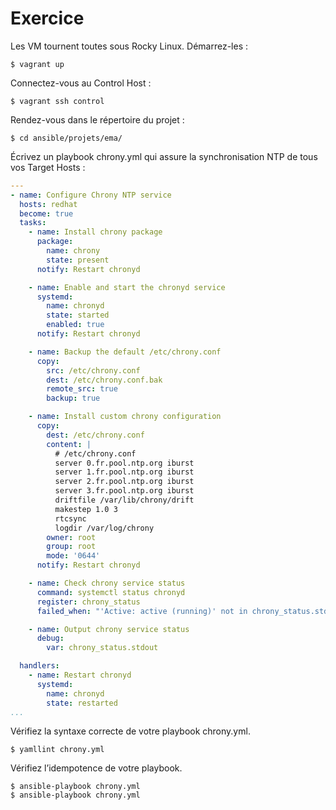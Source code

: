 # Exercice

Les VM tournent toutes sous Rocky Linux. Démarrez-les :

```$ vagrant up```

Connectez-vous au Control Host :

```$ vagrant ssh control```

Rendez-vous dans le répertoire du projet :

```$ cd ansible/projets/ema/```

Écrivez un playbook chrony.yml qui assure la synchronisation NTP de tous vos Target Hosts :

```yml
---
- name: Configure Chrony NTP service
  hosts: redhat
  become: true
  tasks:
    - name: Install chrony package
      package:
        name: chrony
        state: present
      notify: Restart chronyd

    - name: Enable and start the chronyd service
      systemd:
        name: chronyd
        state: started
        enabled: true
      notify: Restart chronyd

    - name: Backup the default /etc/chrony.conf
      copy:
        src: /etc/chrony.conf
        dest: /etc/chrony.conf.bak
        remote_src: true
        backup: true

    - name: Install custom chrony configuration
      copy:
        dest: /etc/chrony.conf
        content: |
          # /etc/chrony.conf
          server 0.fr.pool.ntp.org iburst
          server 1.fr.pool.ntp.org iburst
          server 2.fr.pool.ntp.org iburst
          server 3.fr.pool.ntp.org iburst
          driftfile /var/lib/chrony/drift
          makestep 1.0 3
          rtcsync
          logdir /var/log/chrony
        owner: root
        group: root
        mode: '0644'
      notify: Restart chronyd

    - name: Check chrony service status
      command: systemctl status chronyd
      register: chrony_status
      failed_when: "'Active: active (running)' not in chrony_status.stdout"

    - name: Output chrony service status
      debug:
        var: chrony_status.stdout

  handlers:
    - name: Restart chronyd
      systemd:
        name: chronyd
        state: restarted
...
```
Vérifiez la syntaxe correcte de votre playbook chrony.yml.

```$ yamllint chrony.yml```

Vérifiez l’idempotence de votre playbook.
```
$ ansible-playbook chrony.yml
$ ansible-playbook chrony.yml
```


